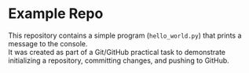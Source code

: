 # Example Repo

This repository contains a simple program (`hello_world.py`) that prints a message to the console.  
It was created as part of a Git/GitHub practical task to demonstrate initializing a repository, committing changes, and pushing to GitHub.
